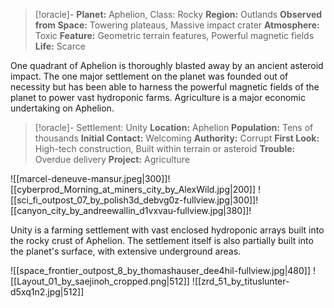
> [!oracle]- **Planet:** Aphelion, Class: Rocky
>**Region:** Outlands
> **Observed from Space:** Towering plateaus, Massive impact crater
> **Atmosphere:** Toxic
> **Feature:** Geometric terrain features, Powerful magnetic fields
> **Life:** Scarce

One quadrant of Aphelion is thoroughly blasted away by an ancient asteroid impact. The one major settlement on the planet was founded out of necessity but has been able to harness the powerful magnetic fields of the planet to power vast hydroponic farms. Agriculture is a major economic undertaking on Aphelion.

> [!oracle]- Settlement: Unity
> **Location:** Aphelion
> **Population:** Tens of thousands
> **Initial Contact:** Welcoming
> **Authority:** Corrupt
> **First Look:** High-tech construction, Built within terrain or asteroid
> **Trouble:** Overdue delivery
> **Project:** Agriculture

![[marcel-deneuve-mansur.jpeg|300]]![[cyberprod_Morning_at_miners_city_by_AlexWild.jpg|200]]
![[sci_fi_outpost_07_by_polish3d_debvg0z-fullview.jpg|300]]![[canyon_city_by_andreewallin_d1vxvau-fullview.jpg|380]]!

Unity is a farming settlement with vast enclosed hydroponic arrays built into the rocky crust of Aphelion. The settlement itself is also partially built into the planet's surface, with extensive underground areas.

![[space_frontier_outpost_8_by_thomashauser_dee4hil-fullview.jpg|480]]
![[Layout_01_by_saejinoh_cropped.png|512]]
![[zrd_51_by_tituslunter-d5xq1n2.jpg|512]]

